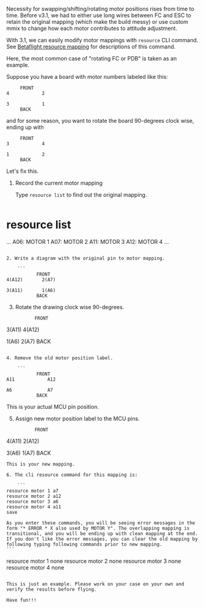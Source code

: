 Necessity for swapping/shifting/rotating motor positions rises from time to time. Before v3.1, we had to either use long wires between FC and ESC to retain the original mapping (which make the build messy) or use custom mmix to change how each motor contributes to attitude adjustment.

With 3.1, we can easily modify motor mappings with `resource` CLI command. See [Betaflight resource mapping](https://github.com/betaflight/betaflight/wiki/Betaflight-resource-remapping) for descriptions of this command.

Here, the most common case of "rotating FC or PDB" is taken as an example.

Suppose you have a board with motor numbers labeled like this:

```
     FRONT
4            2

3            1
     BACK
```

and for some reason, you want to rotate the board 90-degrees clock wise, ending up with
```
     FRONT
3            4

1            2
     BACK
```

Let's fix this.

1. Record the current motor mapping

    Type `resource list` to find out the original mapping.
    ```
# resource list
...
A06: MOTOR 1
A07: MOTOR 2
A11: MOTOR 3
A12: MOTOR 4
...
```

2. Write a diagram with the original pin to motor mapping.

    ```
           FRONT
4(A12)       2(A7)

3(A11)       1(A6)
           BACK
```

3. Rotate the drawing clock wise 90-degrees.

    ```
           FRONT
3(A11)       4(A12)

1(A6)        2(A7)
           BACK
```

4. Remove the old motor position label.

    ```
           FRONT
A11            A12

A6             A7
           BACK
```
This is your actual MCU pin position.

5. Assign new motor position label to the MCU pins.

    ```
           FRONT
4(A11)       2(A12)

3(A6)        1(A7)
           BACK
```
This is your new mapping.

6. The cli resource command for this mapping is:

    ```
resource motor 1 a7
resource motor 2 a12
resource motor 3 a6
resource motor 4 a11
save
```
    As you enter these commands, you will be seeing error messages in the form "* ERROR * X also used by MOTOR Y". The overlapping mapping is transitional, and you will be ending up with clean mapping at the end. If you don't like the error messages, you can clear the old mapping by following typing following commands prior to new mapping.
    ```
resource motor 1 none
resource motor 2 none
resource motor 3 none
resource motor 4 none
```

This is just an example. Please work on your case on your own and verify the results before flying.

Have fun!!!